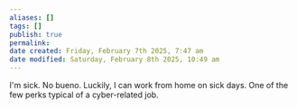 ```yaml
---
aliases: []
tags: []
publish: true
permalink:
date created: Friday, February 7th 2025, 7:47 am
date modified: Saturday, February 8th 2025, 10:49 am
---
```


I'm sick.  No bueno.  Luckily, I can work from home on sick days.  One of the few perks typical of a cyber-related job.